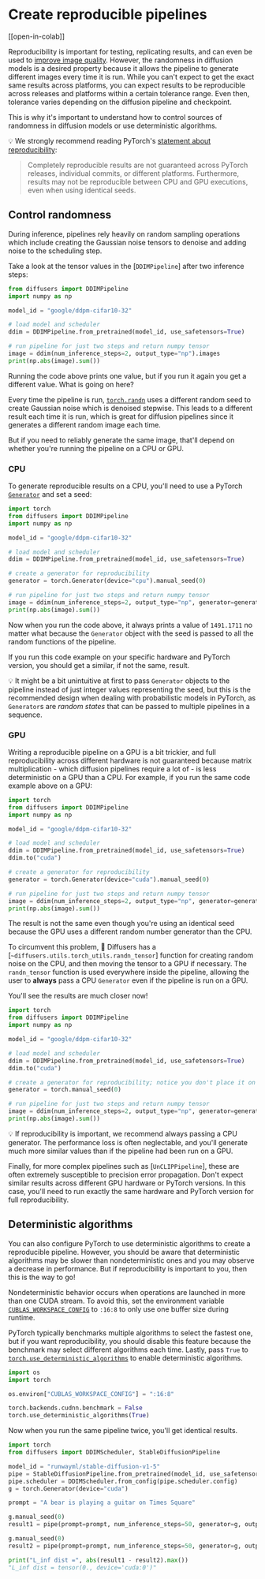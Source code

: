 <!--Copyright 2023 The HuggingFace Team. All rights reserved.

Licensed under the Apache License, Version 2.0 (the "License"); you may not use this file except in compliance with
the License. You may obtain a copy of the License at

http://www.apache.org/licenses/LICENSE-2.0

Unless required by applicable law or agreed to in writing, software distributed under the License is distributed on
an "AS IS" BASIS, WITHOUT WARRANTIES OR CONDITIONS OF ANY KIND, either express or implied. See the License for the
specific language governing permissions and limitations under the License.
-->

# Create reproducible pipelines

[[open-in-colab]]

Reproducibility is important for testing, replicating results, and can even be used to [improve image quality](reusing_seeds). However, the randomness in diffusion models is a desired property because it allows the pipeline to generate different images every time it is run. While you can't expect to get the exact same results across platforms, you can expect results to be reproducible across releases and platforms within a certain tolerance range. Even then, tolerance varies depending on the diffusion pipeline and checkpoint.

This is why it's important to understand how to control sources of randomness in diffusion models or use deterministic algorithms.

<Tip>

💡 We strongly recommend reading PyTorch's [statement about reproducibility](https://pytorch.org/docs/stable/notes/randomness.html):

> Completely reproducible results are not guaranteed across PyTorch releases, individual commits, or different platforms. Furthermore, results may not be reproducible between CPU and GPU executions, even when using identical seeds.

</Tip>

## Control randomness

During inference, pipelines rely heavily on random sampling operations which include creating the
Gaussian noise tensors to denoise and adding noise to the scheduling step.

Take a look at the tensor values in the [`DDIMPipeline`] after two inference steps:

```python
from diffusers import DDIMPipeline
import numpy as np

model_id = "google/ddpm-cifar10-32"

# load model and scheduler
ddim = DDIMPipeline.from_pretrained(model_id, use_safetensors=True)

# run pipeline for just two steps and return numpy tensor
image = ddim(num_inference_steps=2, output_type="np").images
print(np.abs(image).sum())
```

Running the code above prints one value, but if you run it again you get a different value. What is going on here?

Every time the pipeline is run, [`torch.randn`](https://pytorch.org/docs/stable/generated/torch.randn.html) uses a different random seed to create Gaussian noise which is denoised stepwise. This leads to a different result each time it is run, which is great for diffusion pipelines since it generates a different random image each time.

But if you need to reliably generate the same image, that'll depend on whether you're running the pipeline on a CPU or GPU.

### CPU

To generate reproducible results on a CPU, you'll need to use a PyTorch [`Generator`](https://pytorch.org/docs/stable/generated/torch.Generator.html) and set a seed:

```python
import torch
from diffusers import DDIMPipeline
import numpy as np

model_id = "google/ddpm-cifar10-32"

# load model and scheduler
ddim = DDIMPipeline.from_pretrained(model_id, use_safetensors=True)

# create a generator for reproducibility
generator = torch.Generator(device="cpu").manual_seed(0)

# run pipeline for just two steps and return numpy tensor
image = ddim(num_inference_steps=2, output_type="np", generator=generator).images
print(np.abs(image).sum())
```

Now when you run the code above, it always prints a value of `1491.1711` no matter what because the `Generator` object with the seed is passed to all the random functions of the pipeline.

If you run this code example on your specific hardware and PyTorch version, you should get a similar, if not the same, result.

<Tip>

💡 It might be a bit unintuitive at first to pass `Generator` objects to the pipeline instead of
just integer values representing the seed, but this is the recommended design when dealing with
probabilistic models in PyTorch, as `Generator`s are *random states* that can be
passed to multiple pipelines in a sequence.

</Tip>

### GPU

Writing a reproducible pipeline on a GPU is a bit trickier, and full reproducibility across different hardware is not guaranteed because matrix multiplication - which diffusion pipelines require a lot of - is less deterministic on a GPU than a CPU. For example, if you run the same code example above on a GPU:

```python
import torch
from diffusers import DDIMPipeline
import numpy as np

model_id = "google/ddpm-cifar10-32"

# load model and scheduler
ddim = DDIMPipeline.from_pretrained(model_id, use_safetensors=True)
ddim.to("cuda")

# create a generator for reproducibility
generator = torch.Generator(device="cuda").manual_seed(0)

# run pipeline for just two steps and return numpy tensor
image = ddim(num_inference_steps=2, output_type="np", generator=generator).images
print(np.abs(image).sum())
```

The result is not the same even though you're using an identical seed because the GPU uses a different random number generator than the CPU.

To circumvent this problem, 🧨 Diffusers has a [`~diffusers.utils.torch_utils.randn_tensor`] function for creating random noise on the CPU, and then moving the tensor to a GPU if necessary. The `randn_tensor` function is used everywhere inside the pipeline, allowing the user to **always** pass a CPU `Generator` even if the pipeline is run on a GPU.

You'll see the results are much closer now!

```python
import torch
from diffusers import DDIMPipeline
import numpy as np

model_id = "google/ddpm-cifar10-32"

# load model and scheduler
ddim = DDIMPipeline.from_pretrained(model_id, use_safetensors=True)
ddim.to("cuda")

# create a generator for reproducibility; notice you don't place it on the GPU!
generator = torch.manual_seed(0)

# run pipeline for just two steps and return numpy tensor
image = ddim(num_inference_steps=2, output_type="np", generator=generator).images
print(np.abs(image).sum())
```

<Tip>

💡 If reproducibility is important, we recommend always passing a CPU generator.
The performance loss is often neglectable, and you'll generate much more similar
values than if the pipeline had been run on a GPU.

</Tip>

Finally, for more complex pipelines such as [`UnCLIPPipeline`], these are often extremely
susceptible to precision error propagation. Don't expect similar results across
different GPU hardware or PyTorch versions. In this case, you'll need to run
exactly the same hardware and PyTorch version for full reproducibility.

## Deterministic algorithms

You can also configure PyTorch to use deterministic algorithms to create a reproducible pipeline. However, you should be aware that deterministic algorithms may be slower than nondeterministic ones and you may observe a decrease in performance. But if reproducibility is important to you, then this is the way to go!

Nondeterministic behavior occurs when operations are launched in more than one CUDA stream. To avoid this, set the environment variable [`CUBLAS_WORKSPACE_CONFIG`](https://docs.nvidia.com/cuda/cublas/index.html#results-reproducibility) to `:16:8` to only use one buffer size during runtime.

PyTorch typically benchmarks multiple algorithms to select the fastest one, but if you want reproducibility, you should disable this feature because the benchmark may select different algorithms each time. Lastly, pass `True` to [`torch.use_deterministic_algorithms`](https://pytorch.org/docs/stable/generated/torch.use_deterministic_algorithms.html) to enable deterministic algorithms.

```py
import os
import torch

os.environ["CUBLAS_WORKSPACE_CONFIG"] = ":16:8"

torch.backends.cudnn.benchmark = False
torch.use_deterministic_algorithms(True)
```

Now when you run the same pipeline twice, you'll get identical results.

```py
import torch
from diffusers import DDIMScheduler, StableDiffusionPipeline

model_id = "runwayml/stable-diffusion-v1-5"
pipe = StableDiffusionPipeline.from_pretrained(model_id, use_safetensors=True).to("cuda")
pipe.scheduler = DDIMScheduler.from_config(pipe.scheduler.config)
g = torch.Generator(device="cuda")

prompt = "A bear is playing a guitar on Times Square"

g.manual_seed(0)
result1 = pipe(prompt=prompt, num_inference_steps=50, generator=g, output_type="latent").images

g.manual_seed(0)
result2 = pipe(prompt=prompt, num_inference_steps=50, generator=g, output_type="latent").images

print("L_inf dist =", abs(result1 - result2).max())
"L_inf dist = tensor(0., device='cuda:0')"
```
